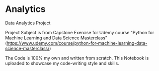 # Analytics
Data Analytics Project

Project Subject is from Capstone Exercise for Udemy course "Python for Machine Learning and Data Science Masterclass" (https://www.udemy.com/course/python-for-machine-learning-data-science-masterclass/)

The Code is 100% my own and written from scratch. This Notebook is uploaded to showcase my code-writing style and skills.
